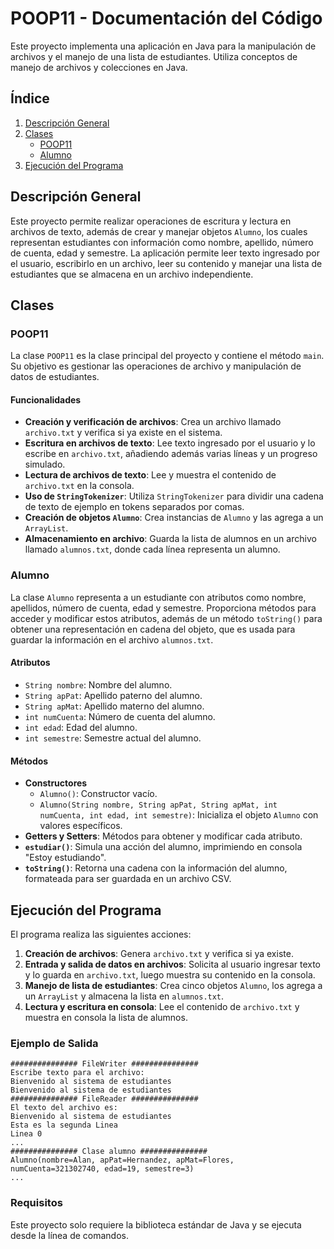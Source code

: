 # POOP11 - Documentación del Código

Este proyecto implementa una aplicación en Java para la manipulación de archivos y el manejo de una lista de estudiantes. Utiliza conceptos de manejo de archivos y colecciones en Java.

## Índice
1. [Descripción General](#descripción-general)
2. [Clases](#clases)
   - [POOP11](#poop11)
   - [Alumno](#alumno)
3. [Ejecución del Programa](#ejecución-del-programa)

## Descripción General

Este proyecto permite realizar operaciones de escritura y lectura en archivos de texto, además de crear y manejar objetos `Alumno`, los cuales representan estudiantes con información como nombre, apellido, número de cuenta, edad y semestre. La aplicación permite leer texto ingresado por el usuario, escribirlo en un archivo, leer su contenido y manejar una lista de estudiantes que se almacena en un archivo independiente.

## Clases

### POOP11

La clase `POOP11` es la clase principal del proyecto y contiene el método `main`. Su objetivo es gestionar las operaciones de archivo y manipulación de datos de estudiantes.

#### Funcionalidades

- **Creación y verificación de archivos**: Crea un archivo llamado `archivo.txt` y verifica si ya existe en el sistema.
- **Escritura en archivos de texto**: Lee texto ingresado por el usuario y lo escribe en `archivo.txt`, añadiendo además varias líneas y un progreso simulado.
- **Lectura de archivos de texto**: Lee y muestra el contenido de `archivo.txt` en la consola.
- **Uso de `StringTokenizer`**: Utiliza `StringTokenizer` para dividir una cadena de texto de ejemplo en tokens separados por comas.
- **Creación de objetos `Alumno`**: Crea instancias de `Alumno` y las agrega a un `ArrayList`.
- **Almacenamiento en archivo**: Guarda la lista de alumnos en un archivo llamado `alumnos.txt`, donde cada línea representa un alumno.

### Alumno

La clase `Alumno` representa a un estudiante con atributos como nombre, apellidos, número de cuenta, edad y semestre. Proporciona métodos para acceder y modificar estos atributos, además de un método `toString()` para obtener una representación en cadena del objeto, que es usada para guardar la información en el archivo `alumnos.txt`.

#### Atributos

- `String nombre`: Nombre del alumno.
- `String apPat`: Apellido paterno del alumno.
- `String apMat`: Apellido materno del alumno.
- `int numCuenta`: Número de cuenta del alumno.
- `int edad`: Edad del alumno.
- `int semestre`: Semestre actual del alumno.

#### Métodos

- **Constructores**
  - `Alumno()`: Constructor vacío.
  - `Alumno(String nombre, String apPat, String apMat, int numCuenta, int edad, int semestre)`: Inicializa el objeto `Alumno` con valores específicos.
- **Getters y Setters**: Métodos para obtener y modificar cada atributo.
- **`estudiar()`**: Simula una acción del alumno, imprimiendo en consola "Estoy estudiando".
- **`toString()`**: Retorna una cadena con la información del alumno, formateada para ser guardada en un archivo CSV.

## Ejecución del Programa

El programa realiza las siguientes acciones:

1. **Creación de archivos**: Genera `archivo.txt` y verifica si ya existe.
2. **Entrada y salida de datos en archivos**: Solicita al usuario ingresar texto y lo guarda en `archivo.txt`, luego muestra su contenido en la consola.
3. **Manejo de lista de estudiantes**: Crea cinco objetos `Alumno`, los agrega a un `ArrayList` y almacena la lista en `alumnos.txt`.
4. **Lectura y escritura en consola**: Lee el contenido de `archivo.txt` y muestra en consola la lista de alumnos.

### Ejemplo de Salida

```plaintext
############### FileWriter ###############
Escribe texto para el archivo: 
Bienvenido al sistema de estudiantes
Bienvenido al sistema de estudiantes
############### FileReader ###############
El texto del archivo es:
Bienvenido al sistema de estudiantes
Esta es la segunda Linea
Linea 0
...
############### Clase alumno ###############
Alumno(nombre=Alan, apPat=Hernandez, apMat=Flores, numCuenta=321302740, edad=19, semestre=3)
...
```

### Requisitos

Este proyecto solo requiere la biblioteca estándar de Java y se ejecuta desde la línea de comandos.
